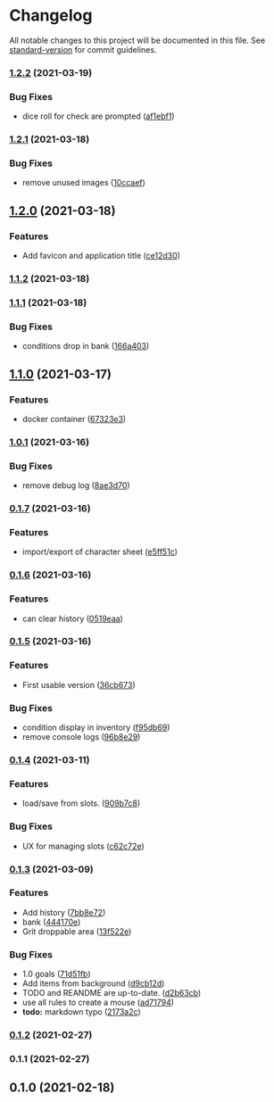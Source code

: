 # Changelog

All notable changes to this project will be documented in this file. See [standard-version](https://github.com/conventional-changelog/standard-version) for commit guidelines.

### [1.2.2](https://github.com/yar0d/mausritter-sheet/compare/v1.2.1...v1.2.2) (2021-03-19)


### Bug Fixes

* dice roll for check are prompted ([af1ebf1](https://github.com/yar0d/mausritter-sheet/commit/af1ebf186f553196c3d320a43b826f744f35388a))

### [1.2.1](https://github.com/yar0d/mausritter-sheet/compare/v1.2.0...v1.2.1) (2021-03-18)


### Bug Fixes

* remove unused images ([10ccaef](https://github.com/yar0d/mausritter-sheet/commit/10ccaef986ebf789ee4871f9924441b4b82135a0))

## [1.2.0](https://github.com/yar0d/mausritter-sheet/compare/v1.1.2...v1.2.0) (2021-03-18)


### Features

* Add favicon and application title ([ce12d30](https://github.com/yar0d/mausritter-sheet/commit/ce12d30468532cc8599fa16ad271685924193514))

### [1.1.2](https://github.com/yar0d/mausritter-sheet/compare/v1.1.1...v1.1.2) (2021-03-18)

### [1.1.1](https://github.com/yar0d/mausritter-sheet/compare/v1.1.0...v1.1.1) (2021-03-18)


### Bug Fixes

* conditions drop in bank ([166a403](https://github.com/yar0d/mausritter-sheet/commit/166a4034eda3a0a98a1e1d859cabe9733601c40c))

## [1.1.0](https://github.com/yar0d/mausritter-sheet/compare/v1.0.1...v1.1.0) (2021-03-17)


### Features

* docker container ([67323e3](https://github.com/yar0d/mausritter-sheet/commit/67323e350f65b7f834af1fbf9b2bd52affa91cb7))

### [1.0.1](https://github.com/yar0d/mausritter-sheet/compare/v1.0.0...v1.0.1) (2021-03-16)


### Bug Fixes

* remove debug log ([8ae3d70](https://github.com/yar0d/mausritter-sheet/commit/8ae3d7001539ee5a6688eb4706b6ebb4168e2714))

### [0.1.7](https://github.com/yar0d/mausritter-sheet/compare/v0.1.6...v0.1.7) (2021-03-16)


### Features

* import/export of character sheet ([e5ff51c](https://github.com/yar0d/mausritter-sheet/commit/e5ff51c3cc9ff834abadbd1e9e354abac43ac523))

### [0.1.6](https://github.com/yar0d/mausritter-sheet/compare/v1.0.0...v0.1.6) (2021-03-16)


### Features

* can clear history ([0519eaa](https://github.com/yar0d/mausritter-sheet/commit/0519eaadcb83aa24081b8f978ed75617b5781e92))

### [0.1.5](https://github.com/yar0d/mausritter-sheet/compare/v0.1.4...v0.1.5) (2021-03-16)


### Features

* First usable version ([36cb673](https://github.com/yar0d/mausritter-sheet/commit/36cb67378f20f863404b9360284642d80cfe3a6b))


### Bug Fixes

* condition display in inventory ([f95db69](https://github.com/yar0d/mausritter-sheet/commit/f95db697f6cb3ee7290039dd63f6636588dfd891))
* remove console logs ([96b8e29](https://github.com/yar0d/mausritter-sheet/commit/96b8e2930c37f922882f90407097b9916f541afd))

### [0.1.4](https://github.com/yar0d/mausritter-sheet/compare/v0.1.3...v0.1.4) (2021-03-11)


### Features

* load/save from slots. ([909b7c8](https://github.com/yar0d/mausritter-sheet/commit/909b7c860b1d989687d468d365629992423ebced))


### Bug Fixes

* UX for managing slots ([c62c72e](https://github.com/yar0d/mausritter-sheet/commit/c62c72e5f243ad379f420d49a4096c8d97124d61))

### [0.1.3](https://github.com/yar0d/mausritter-sheet/compare/v0.1.2...v0.1.3) (2021-03-09)


### Features

* Add history ([7bb8e72](https://github.com/yar0d/mausritter-sheet/commit/7bb8e72cf43b69ef168544453718143b83030a12))
* bank ([444170e](https://github.com/yar0d/mausritter-sheet/commit/444170e34853106998ae44d2702d90d1ba66d9d5))
* Grit droppable area ([13f522e](https://github.com/yar0d/mausritter-sheet/commit/13f522e85ac22e6163353901246dd11701f20147))


### Bug Fixes

* 1.0 goals ([71d51fb](https://github.com/yar0d/mausritter-sheet/commit/71d51fbcc8e55994c3f8aeb83c258d3c66791d5a))
* Add items from background ([d9cb12d](https://github.com/yar0d/mausritter-sheet/commit/d9cb12d142b955034c260131a96fa9b54794e1a4))
* TODO and REANDME are up-to-date. ([d2b63cb](https://github.com/yar0d/mausritter-sheet/commit/d2b63cb797c29e2b643a600b6f4b5c8e6f09c597))
* use all rules to create a mouse ([ad71794](https://github.com/yar0d/mausritter-sheet/commit/ad71794d5d91e31675ed6c66e5709ca17e12f505))
* **todo:** markdown typo ([2173a2c](https://github.com/yar0d/mausritter-sheet/commit/2173a2c2b94917b50757288b89b62c3b42c5ce10))

### [0.1.2](https://github.com/yar0d/mausritter-sheet/compare/v0.1.1...v0.1.2) (2021-02-27)

### 0.1.1 (2021-02-27)

## 0.1.0 (2021-02-18)
